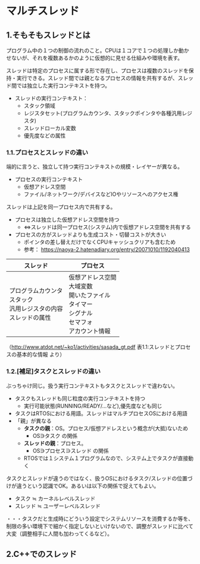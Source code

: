 # マルチスレッド

## 1.そもそもスレッドとは

プログラム中の１つの制御の流れのこと。CPUは１コアで１つの処理しか動かせないが、それを複数あるかのように仮想的に見せる仕組みや環境を表す。

スレッドは特定のプロセスに属する形で存在し、プロセスは複数のスレッドを保持・実行できる。スレッド間では親となるプロセスの情報を共有するが、スレッド間では独立した実行コンテキストを持つ。

* スレッドの実行コンテキスト：
    * スタック領域
    * レジスタセット(プログラムカウンタ、スタックポインタや各種汎用レジスタ)
    * スレッドローカル変数
    * 優先度などの属性

### 1.1.プロセスとスレッドの違い

端的に言うと、独立して持つ実行コンテキストの規模・レイヤーが異なる。

* プロセスの実行コンテキスト
    * 仮想アドレス空間
    * ファイル/ネットワーク/デバイスなどIOやリソースへのアクセス権

スレッドは上記を同一プロセス内で共有する。

* プロセスは独立した仮想アドレス空間を持つ
    * ⇔スレッドは同一プロセス(システム)内で仮想アドレス空間を共有する
* プロセスの方がスレッドよりも生成コスト・切替コストが大きい
    * ポインタの差し替えだけでなくCPUキャッシュクリアも含むため
    * 参考： https://naoya-2.hatenadiary.org/entry/20071010/1192040413

|スレッド|プロセス|
|---|---|
|プログラムカウンタ<br>スタック<br>汎用レジスタの内容<br>スレッドの属性|仮想アドレス空間<br>大域変数<br>開いたファイル<br>タイマー<br>シグナル<br>セマフォ<br>アカウント情報|

（http://www.atdot.net/~ko1/activities/sasada_gt.pdf 表1.1:スレッドとプロセスの基本的な情報 より）


### 1.2.[補足]タスクとスレッドの違い

ぶっちゃけ同じ。扱う実行コンテキストもタスクとスレッドで違わない。

* タスクもスレッドも同じ粒度の実行コンテキストを持つ
    * 実行可能状態(RUNNING/READY/...など),優先度なども同じ
* タスクはRTOSにおける用語。スレッドはマルチプロセスOSにおける用語
* 「親」が異なる
    * **タスクの親**：OS。プロセス/仮想アドレスという概念が(大抵)ないため
        * OS∋タスク の関係
    * **スレッドの親**：プロセス。
        * OS∋プロセス∋スレッド の関係
    * RTOSでは１システム１プログラムなので、システム上でタスクが直接動く

タスクとスレッドが違うのではなく、扱うOSにおけるタスク/スレッドの位置づけが違うという認識でOK。あるいは以下の関係で捉えてもよい。

* タスク ≒ カーネルレベルスレッド
* スレッド ≒ ユーザーレベルスレッド

・・・タスクだと生成時にどういう設定でシステムリソースを消費するか等を、制限の多い環境下で細かく指定しないといけないので、調整がスレッドに比べて大変（調整相手に人間も加わってくるなど）。

## 2.C++でのスレッド


